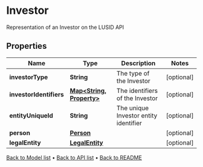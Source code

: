 

# Investor

Representation of an Investor on the LUSID API

## Properties

| Name | Type | Description | Notes |
|------------ | ------------- | ------------- | -------------|
|**investorType** | **String** | The type of the Investor |  [optional] |
|**investorIdentifiers** | [**Map&lt;String, Property&gt;**](Property.md) | The identifiers of the Investor |  [optional] |
|**entityUniqueId** | **String** | The unique Investor entity identifier |  [optional] |
|**person** | [**Person**](Person.md) |  |  [optional] |
|**legalEntity** | [**LegalEntity**](LegalEntity.md) |  |  [optional] |



[Back to Model list](../README.md#documentation-for-models) &#8226; [Back to API list](../README.md#documentation-for-api-endpoints) &#8226; [Back to README](../README.md)



